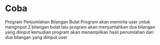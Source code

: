 # Coba
Program Penjumlahan Bilangan Bulat
Program akan meminta user untuk menginput 2 bilangan bulat
lalu program akan menjumlahkan dua bilangan yang diinput
kemudian program akan menampilkan hasil penumlahan dari dua bilangan yang diinput user
